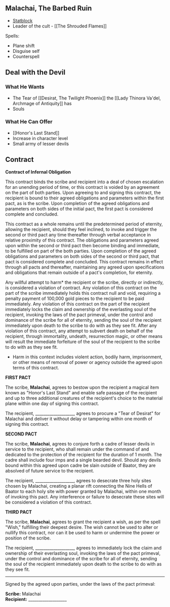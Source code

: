 ## Malachai, The Barbed Ruin

* [Statblock](https://www.dndbeyond.com/monsters/4485901-infernal-chancellor-lazivos)
* Leader of the cult - [[The Shrouded Flames]]

Spells:
* Plane shift
* Disguise self
* Counterspell

## Deal with the Devil

### What He Wants

* The Tear of [[Desirat, The Twilight Phoenix]] the [[Lady Thinora Va'del, Archmage of Antiquity]] has
* Souls

### What He Can Offer

* [[Honor's Last Stand]]
* Increase in character level
* Small army of lesser devils

## Contract

**Contract of Infernal Obligation**

This contract binds the scribe and recipient into a deal of chosen escalation for an unending period of time, or this contract is voided by an agreement on the part of both parties. Upon agreeing to and signing this contract, the recipient is bound to their agreed obligations and parameters within the first pact, as is the scribe. Upon completion of the agreed obligations and parameters on both sides of the initial pact, the first pact is considered complete and concluded.

This contract as a whole remains until the predetermined period of eternity, allowing the recipient, should they feel inclined, to invoke and trigger the second or third pact any time thereafter through verbal acceptance in relative proximity of this contract. The obligations and parameters agreed upon within the second or third pact then become binding and immediate, to be fulfilled on part of the both parties. Upon completion of the agreed obligations and parameters on both sides of the second or third pact, that pact is considered complete and concluded. This contract remains in effect through all pacts and thereafter, maintaining any agreed upon specifications and obligations that remain outside of a pact's completion, for eternity.

Any willful attempt to harm* the recipient or the scribe, directly or indirectly, is considered a violation of contract. Any violation of this contract on the part of the scribe immediately holds this contract null and void, requiring a penalty payment of 100,000 gold pieces to the recipient to be paid immediately. Any violation of this contract on the part of the recipient immediately locks the claim and ownership of the everlasting soul of the recipient, invoking the laws of the pact primeval, under the control and dominance of the scribe for all of eternity, sending the soul of the recipient immediately upon death to the scribe to do with as they see fit. After any violation of this contract, any attempt to subvert death on behalf of the recipient, through immortality, undeath, resurrection magic, or other means will result the immediate forfeiture of the soul of the recipient to the scribe to do with as they see fit.

* Harm in this context includes violent action, bodily harm, imprisonment, or other means of removal of power or agency outside the agreed upon terms of this contract.

**FIRST PACT**

The scribe, **Malachai**, agrees to bestow upon the recipient a magical item known as "Honor's Last Stand" and enable safe passage of the recipient and up to three additional creatures of the recipient's choice to the material plane within one day of signing this contract.

The recipient, ___________________, agrees to procure a "Tear of Desirat" for Malachai and deliver it without delay or tampering within one month of signing this contract.

**SECOND PACT**

The scribe, **Malachai**, agrees to conjure forth a cadre of lesser devils in service to the recipient, who shall remain under the command of and dedicated to the protection of the recipient for the duration of 1 month. The cadre shall include four imps and a single bearded devil. Should any devils bound within this agreed upon cadre be slain outside of Baator, they are absolved of future service to the recipient.

The recipient, ___________________, agrees to desecrate three holy sites chosen by Malachai, creating a planar rift connecting the Nine Hells of Baator to each holy site with power granted by Malachai, within one month of invoking this pact. Any interference or failure to desecrate these sites will be considered a violation of this contract.

**THIRD PACT**

The scribe, **Malachai**, agrees to grant the recipient a wish, as per the spell "Wish," fulfilling their deepest desire. The wish cannot be used to alter or nullify this contract, nor can it be used to harm or undermine the power or position of the scribe.

The recipient, ___________________, agrees to immediately lock the claim and ownership of their everlasting soul, invoking the laws of the pact primeval, under the control and dominance of the scribe for all of eternity, sending the soul of the recipient immediately upon death to the scribe to do with as they see fit.

---

Signed by the agreed upon parties, under the laws of the pact primeval:

**Scribe:** Malachai  
**Recipient:** ___________________